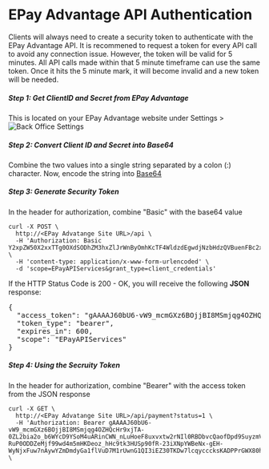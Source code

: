 EPay Advantage API Authentication
============================
Clients will always need to create a security token to authenticate with the EPay Advantage API. It is recommened to request a token for every API call to avoid any connection issue. However, the token will be valid for 5 minutes. All API calls made within that 5 minute timeframe can use the same token. Once it hits the 5 minute mark, it will become invalid and a new token will be needed.

##### Step 1: Get ClientID and Secret from EPay Advantage
This is located on your EPay Advantage website under Settings > ![Back Office Settings](https://github.com/NodusTechnologies/ePay-Advantage/blob/master/Sections/API%20Guide/Sections/APIs/Images/BackOfficeSettings.png)

##### Step 2: Convert Client ID and Secret into Base64
Combine the two values into a single string separated by a colon (:) character. Now, encode the string into [Base64](https://en.wikipedia.org/wiki/Base64)

##### Step 3: Generate Security Token
In the header for authorization, combine "Basic" with the base64 value

```shell
curl -X POST \
  http://<EPay Advatange Site URL>/api \
  -H 'Authorization: Basic Y2xpZW50X2xxTTg0OXdSODhZM3hxZlJrWnByOmhKcTF4WldzdEgwdjNzbHdzQVBuenFBc2xiNkhzeXVtY3RDS1pRWm1ZL0M3NWRpRzR2' \
  -H 'content-type: application/x-www-form-urlencoded' \
  -d 'scope=EPayAPIServices&grant_type=client_credentials'
```
If the HTTP Status Code is 200 - OK, you will receive the following **JSON** response:

<pre>
{
  "access_token": "gAAAAJ60bU6-vW9_mcmGXz6BOjjBI8MSmjqg4OZHQcHr9xjTA-0ZL2bia2o_b6WYcD9YSoM4uARinCWN_nLuHoeF8uxvxtw2rNIl0RBDbvcQaofDpd9SuyzmVX3Xy9b0Yx7ngB81S3zjusrtgFnrUEThB4rhnMmeoVy1TQ7ePAKQVVQqFAEAAIAAAABJC95XyaM28bsDcbMZKY8faxCDo8spdvs1Debhq6nnqom25IcVzV2Jor0zze3NNAHMkvd8lOA_SEwFleWCTxCdED_PhjB19I3DE5tc3UTx6091lFtDngkAuHG4b7tcMud0Cxe9nv7bZ6l-RuP0ODDZeMjf99wd4m5mHKDeoz_hHc9tk3HUSp90fR-23iXNpYWBeNx-gEH-WyNjxFuw7nAywYZmDmdyGa1flVuD7M1rUwnG1QI3iEZ30TKDw7lcqycccksKADPPrGWX80hlAdAEZGDWCSTnjbzunmycASvyz_OJtj2gAt8DcRF7hLQmMxENLluYfMwqleOmOmiaCo1jBKk0f9BILb5k7gv2sxPj2Q",
  "token_type": "bearer",
  "expires_in": 600,
  "scope": "EPayAPIServices"
}
</pre>

##### Step 4: Using the Secruity Token
In the header for authorization, combine "Bearer" with the access token from the JSON response

```shell
curl -X GET \
  http://<EPay Advatange Site URL>/api/payment?status=1 \
  -H 'Authorization: Bearer gAAAAJ60bU6-vW9_mcmGXz6BOjjBI8MSmjqg4OZHQcHr9xjTA-0ZL2bia2o_b6WYcD9YSoM4uARinCWN_nLuHoeF8uxvxtw2rNIl0RBDbvcQaofDpd9SuyzmVX3Xy9b0Yx7ngB81S3zjusrtgFnrUEThB4rhnMmeoVy1TQ7ePAKQVVQqFAEAAIAAAABJC95XyaM28bsDcbMZKY8faxCDo8spdvs1Debhq6nnqom25IcVzV2Jor0zze3NNAHMkvd8lOA_SEwFleWCTxCdED_PhjB19I3DE5tc3UTx6091lFtDngkAuHG4b7tcMud0Cxe9nv7bZ6l-RuP0ODDZeMjf99wd4m5mHKDeoz_hHc9tk3HUSp90fR-23iXNpYWBeNx-gEH-WyNjxFuw7nAywYZmDmdyGa1flVuD7M1rUwnG1QI3iEZ30TKDw7lcqycccksKADPPrGWX80hlAdAEZGDWCSTnjbzunmycASvyz_OJtj2gAt8DcRF7hLQmMxENLluYfMwqleOmOmiaCo1jBKk0f9BILb5k7gv2sxPj2Q' \
```
